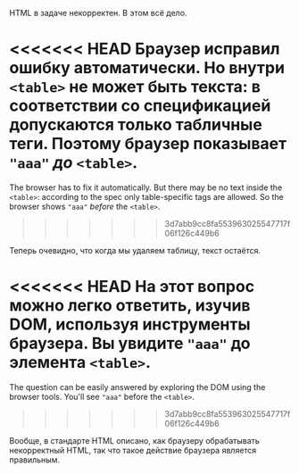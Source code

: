 HTML в задаче некорректен. В этом всё дело.

<<<<<<< HEAD
Браузер исправил ошибку автоматически. Но внутри `<table>` не может быть текста: в соответствии со спецификацией допускаются только табличные теги. Поэтому браузер показывает `"aaa"` *до* `<table>`.
=======
The browser has to fix it automatically. But there may be no text inside the `<table>`: according to the spec only table-specific tags are allowed. So the browser shows `"aaa"` *before* the `<table>`.
>>>>>>> 3d7abb9cc8fa553963025547717f06f126c449b6

Теперь очевидно, что когда мы удаляем таблицу, текст остаётся.

<<<<<<< HEAD
На этот вопрос можно легко ответить, изучив DOM, используя инструменты браузера. Вы увидите `"aaa"` до элемента `<table>`.
=======
The question can be easily answered by exploring the DOM using the browser tools. You'll see `"aaa"` before the `<table>`.
>>>>>>> 3d7abb9cc8fa553963025547717f06f126c449b6

Вообще, в стандарте HTML описано, как браузеру обрабатывать некорректный HTML, так что такое действие браузера является правильным.
